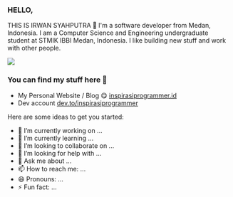 ### HELLO,

THIS IS IRWAN SYAHPUTRA 👋
I'm a software developer from Medan, Indonesia. I am a Computer Science and Engineering undergraduate student at STMIK IBBI Medan, Indonesia. I like building new stuff and work with other people.

<img src="https://github-readme-stats.vercel.app/api?username=inspirasiprogrammer&show_icons=true&hide_border=true&theme=radical" />

### You can find my stuff here :leaves:

- My Personal Website / Blog :yum: [inspirasiprogrammer.id](https://inspirasiprogrammer.id)
- Dev account [dev.to/inspirasiprogrammer](https://dev.to/inspirasiprogrammer)

Here are some ideas to get you started:

- 🔭 I’m currently working on ...
- 🌱 I’m currently learning ...
- 👯 I’m looking to collaborate on ...
- 🤔 I’m looking for help with ...
- 💬 Ask me about ...
- 📫 How to reach me: ...
- 😄 Pronouns: ...
- ⚡ Fun fact: ...
